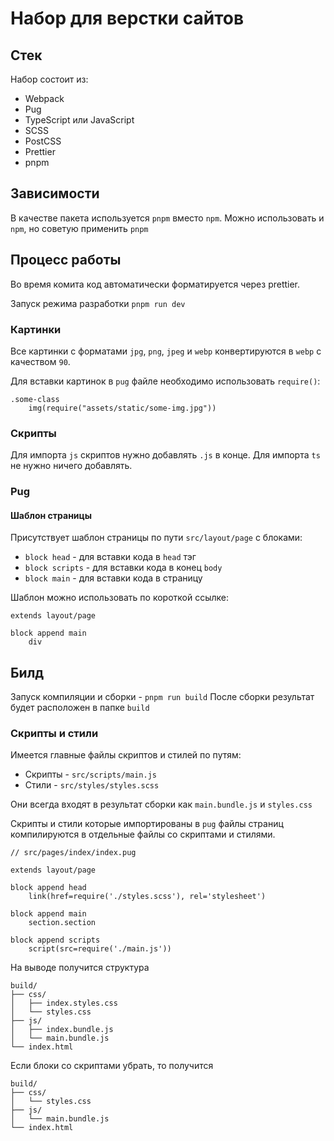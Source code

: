 # Набор для верстки сайтов

## Стек

Набор состоит из:

-   Webpack
-   Pug
-   TypeScript или JavaScript
-   SCSS
-   PostCSS
-   Prettier
-   pnpm

## Зависимости

В качестве пакета используется `pnpm` вместо `npm`.
Можно использовать и `npm`, но советую применить `pnpm`

## Процесс работы

Во время комита код автоматически форматируется через prettier.

Запуск режима разработки `pnpm run dev`

### Картинки

Все картинки с форматами `jpg`, `png`, `jpeg` и `webp` конвертируются в `webp` с качеством `90`.

Для вставки картинок в `pug` файле необходимо использовать `require()`:

```pug
.some-class
    img(require("assets/static/some-img.jpg"))
```

### Скрипты

Для импорта `js` скриптов нужно добавлять `.js` в конце. Для импорта `ts` не нужно ничего добавлять.

### Pug

#### Шаблон страницы

Присутствует шаблон страницы по пути `src/layout/page` с блоками:

-   `block head` - для вставки кода в `head` тэг
-   `block scripts` - для вставки кода в конец `body`
-   `block main` - для вставки кода в страницу

Шаблон можно использовать по короткой ссылке:

```pug
extends layout/page

block append main
    div
```

## Билд

Запуск компиляции и сборки - `pnpm run build`
После сборки результат будет расположен в папке `build`

### Скрипты и стили

Имеется главные файлы скриптов и стилей по путям:

-   Скрипты - `src/scripts/main.js`
-   Стили - `src/styles/styles.scss`

Они всегда входят в результат сборки как `main.bundle.js` и `styles.css`

Скрипты и стили которые импортированы в `pug` файлы страниц компилируются в отдельные файлы со скриптами и стилями.

```pug
// src/pages/index/index.pug

extends layout/page

block append head
    link(href=require('./styles.scss'), rel='stylesheet')

block append main
    section.section

block append scripts
    script(src=require('./main.js'))
```

На выводе получится структура

```
build/
├── css/
│   ├── index.styles.css
│   └── styles.css
├── js/
│   ├── index.bundle.js
│   └── main.bundle.js
└── index.html
```

Если блоки со скриптами убрать, то получится

```
build/
├── css/
│   └── styles.css
├── js/
│   └── main.bundle.js
└── index.html
```
